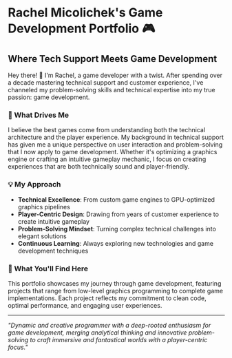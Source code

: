 # Rachel Micolichek's Game Development Portfolio 🎮

## Where Tech Support Meets Game Development 

Hey there! 👋 I'm Rachel, a game developer with a twist. After spending over a decade mastering technical support and customer experience, I've channeled my problem-solving skills and technical expertise into my true passion: game development.

### 🎯 What Drives Me
I believe the best games come from understanding both the technical architecture and the player experience. My background in technical support has given me a unique perspective on user interaction and problem-solving that I now apply to game development. Whether it's optimizing a graphics engine or crafting an intuitive gameplay mechanic, I focus on creating experiences that are both technically sound and player-friendly.

### 💡 My Approach
- **Technical Excellence**: From custom game engines to GPU-optimized graphics pipelines
- **Player-Centric Design**: Drawing from years of customer experience to create intuitive gameplay
- **Problem-Solving Mindset**: Turning complex technical challenges into elegant solutions
- **Continuous Learning**: Always exploring new technologies and game development techniques

### :dizzy: What You'll Find Here
This portfolio showcases my journey through game development, featuring projects that range from low-level graphics programming to complete game implementations. Each project reflects my commitment to clean code, optimal performance, and engaging user experiences.

---

*"Dynamic and creative programmer with a deep-rooted enthusiasm for game development, merging analytical thinking and innovative problem-solving to craft immersive and fantastical worlds with a player-centric focus."*
